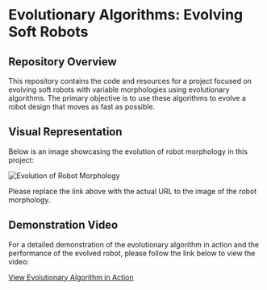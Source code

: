 # Evolutionary Algorithms: Evolving Soft Robots

## Repository Overview
This repository contains the code and resources for a project focused on evolving soft robots with variable morphologies using evolutionary algorithms. The primary objective is to use these algorithms to evolve a robot design that moves as fast as possible.

## Visual Representation
Below is an image showcasing the evolution of robot morphology in this project:

![Evolution of Robot Morphology](https://github.com/james-bole-pan/code_hw3c/assets/63487762/f753bb51-06b1-49f2-9e48-6aee5670bce8)

Please replace the link above with the actual URL to the image of the robot morphology.

## Demonstration Video
For a detailed demonstration of the evolutionary algorithm in action and the performance of the evolved robot, please follow the link below to view the video:

[View Evolutionary Algorithm in Action](https://drive.google.com/file/d/1d7kXOba7jM-q8z3LAqSxn6BPyvB2mG8P/view?usp=sharing)
